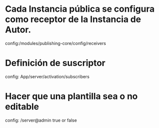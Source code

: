 # Cada Instancia pública se configura como receptor de la Instancia de Autor.
config:/modules/publishing-core/config/receivers

# Definición de suscriptor
config: App/server/activation/subscribers

# Hacer que una plantilla sea o no editable
config: /server@admin true or false
